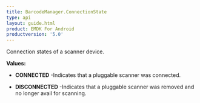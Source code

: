 ```yaml
---
title: BarcodeManager.ConnectionState
type: api
layout: guide.html
product: EMDK For Android
productversion: '5.0'
---
```



Connection states of a scanner device.

**Values:**

* **CONNECTED** -Indicates that a pluggable scanner was connected.

* **DISCONNECTED** -Indicates that a pluggable scanner was removed and no longer avail for scanning.


